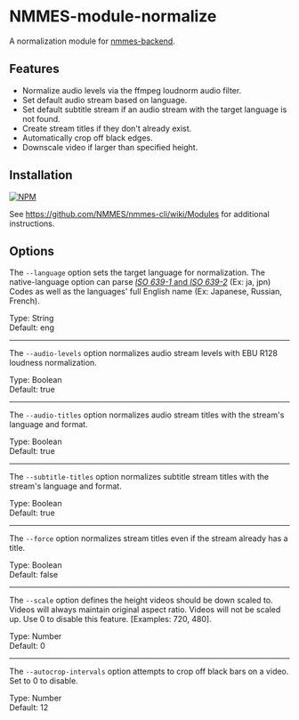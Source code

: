 # NMMES-module-normalize

A normalization module for [nmmes-backend](https://github.com/NMMES/nmmes-backend).

## Features
- Normalize audio levels via the ffmpeg loudnorm audio filter.
- Set default audio stream based on language.
- Set default subtitle stream if an audio stream with the target language is not found.
- Create stream titles if they don't already exist.
- Automatically crop off black edges.
- Downscale video if larger than specified height.

## Installation

[![NPM](https://nodei.co/npm/nmmes-module-normalize.png?compact=true)](https://nodei.co/npm/nmmes-module-normalize/)

See https://github.com/NMMES/nmmes-cli/wiki/Modules for additional instructions.

## Options

The `--language` option sets the target language for normalization. The native-language option can parse [*ISO 639-1* and *ISO 639-2*](https://www.loc.gov/standards/iso639-2/php/code_list.php) (Ex: ja, jpn) Codes as well as the languages' full English name (Ex: Japanese, Russian, French).

Type: String<br>
Default: eng

---

The `--audio-levels` option normalizes audio stream levels with EBU R128 loudness normalization.

Type: Boolean<br>
Default: true

---

The `--audio-titles` option normalizes audio stream titles with the stream's language and format.

Type: Boolean<br>
Default: true

---

The `--subtitle-titles` option normalizes subtitle stream titles with the stream's language and format.

Type: Boolean<br>
Default: true

---

The `--force` option normalizes stream titles even if the stream already has a title.

Type: Boolean<br>
Default: false

---

The `--scale` option defines the height videos should be down scaled to. Videos will always maintain original aspect ratio. Videos will not be scaled up. Use 0 to disable this feature. [Examples: 720, 480].

Type: Number<br>
Default: 0

---

The `--autocrop-intervals` option attempts to crop off black bars on a video. Set to 0 to disable.

Type: Number<br>
Default: 12
